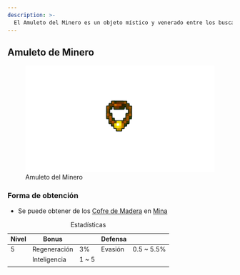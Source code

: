 ```yaml
---
description: >-
  El Amuleto del Minero es un objeto místico y venerado entre los buscadores de minerales y aquellos que trabajan en las profundidades de la tierra. Este amuleto está imbuido de la esencia de la tierra misma y se dice que lleva consigo la bendición de los ancestros mineros
---
```

## Amuleto de Minero

<figure>
    <img src="/.gitbook/assets/img/item/accessories/amulet/miner_amulet.png" alt="">
    <figcaption>Amuleto del Minero</figcaption>
</figure>

### Forma de obtención
* Se puede obtener de los [Cofre de Madera](.gitbook/assets/category/extra/loot/chest/wood_chest/wood_chest.md) en [Mina](.gitbook/assets/category/location/mine/mine.md)

<table>
    <caption>Estadísticas</caption>
    <thead>
        <tr>
            <th>Nivel</th>
            <th>Bonus</th>
            <th></th>
            <th>Defensa</th>
            <th></th>
        </tr>
    </thead>
    <tbody>
        <tr>
            <td>5</td>
            <td>Regeneración</td>
            <td>3%</td>
            <td>Evasión</td>
            <td>0.5 ~ 5.5%</td>
        </tr>
        <tr>
            <td></td>
            <td>Inteligencia</td>
            <td>1 ~ 5</td>
            <td></td>
            <td></td>
        </tr>
        <tr>
            <td></td>
            <td></td>
            <td></td>
            <td></td>
            <td></td>
        </tr>
    </tbody>
</table>